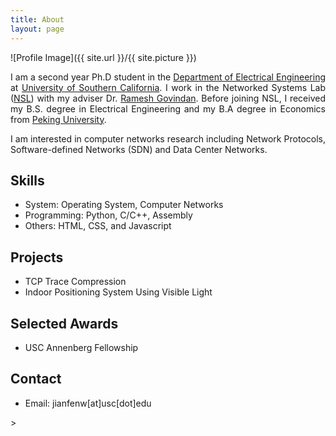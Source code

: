 ```yaml
---
title: About
layout: page
---
```

![Profile Image]({{ site.url }}/{{ site.picture }})

<!--<li><a href="https://github.com/">text</a></li>-->
<p align="justify">I am a second year Ph.D student in the <a href="https://minghsiehee.usc.edu">Department of Electrical Engineering</a> at <a href="https://www.usc.edu">University of Southern California</a>. I work in the Networked Systems Lab (<a href="https://enl.usc.edu">NSL</a>) with my adviser Dr. <a href="https://sites.google.com/a/usc.edu/ramesh/">Ramesh Govindan</a>. Before joining NSL, I received my B.S. degree in Electrical Engineering and my B.A degree in Economics from <a href="http://english.pku.edu.cn">Peking University</a>.</p>
<p align="justify">I am interested in computer networks research including Network Protocols, Software-defined Networks (SDN) and Data Center Networks.</p>

<h2>Skills</h2>

<ul class="skill-list">
	<li>System: Operating System, Computer Networks</li>
    <li>Programming: Python, C/C++, Assembly</li>
	<li>Others: HTML, CSS, and Javascript</li>
</ul>

<h2>Projects</h2>
<ul>
    <li>TCP Trace Compression</li>
    <li>Indoor Positioning System Using Visible Light</li>
</ul>

<h2>Selected Awards</h2>
<ul>
    <li>USC Annenberg Fellowship</li>
</ul>

<h2>Contact</h2>
<ul>
	<li>Email: jianfenw[at]usc[dot]edu</li>
</ul>>